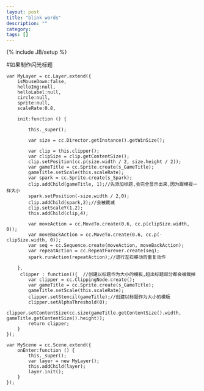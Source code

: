 ```yaml
---
layout: post
title: "blink words"
description: ""
category: 
tags: []
---
```

{% include JB/setup %}

#如果制作闪光标题

    var MyLayer = cc.Layer.extend({
        isMouseDown:false,
        helloImg:null,
        helloLabel:null,
        circle:null,
        sprite:null,
        scaleRate:0.8,
     
        init:function () {
     
            this._super();
     
            var size = cc.Director.getInstance().getWinSize();
     
            var clip = this.clipper();
            var clipSize = clip.getContentSize();
            clip.setPosition(cc.p(size.width / 2, size.height / 2));
            var gameTitle = cc.Sprite.create(s_GameTitle);
            gameTitle.setScale(this.scaleRate);
            var spark = cc.Sprite.create(s_Spark);
            clip.addChild(gameTitle, 1);//先添加标题,会完全显示出来,因为跟模板一样大小
            spark.setPosition(-size.width / 2,0);
            clip.addChild(spark,2);//会被裁减
            clip.setScaleY(1.2);
            this.addChild(clip,4);
     
            var moveAction = cc.MoveTo.create(0.6, cc.p(clipSize.width, 0));
            var moveBackAction = cc.MoveTo.create(0.6, cc.p(-clipSize.width, 0));
            var seq = cc.Sequence.create(moveAction, moveBackAction);
            var repeatAction = cc.RepeatForever.create(seq);
            spark.runAction(repeatAction);//进行左右移动的重复动作
     
        },
         clipper : function(){  //创建以标题作为大小的模板,超出标题部分都会被裁掉
            var clipper = cc.ClippingNode.create();
            var gameTitle = cc.Sprite.create(s_GameTitle);
            gameTitle.setScale(this.scaleRate);
            clipper.setStencil(gameTitle);//创建以标题作为大小的模板
            clipper.setAlphaThreshold(0);
            clipper.setContentSize(cc.size(gameTitle.getContentSize().width, gameTitle.getContentSize().height));
            return clipper;
        }
    });
     
    var MyScene = cc.Scene.extend({
        onEnter:function () {
            this._super();
            var layer = new MyLayer();
            this.addChild(layer);
            layer.init();
        }
    });